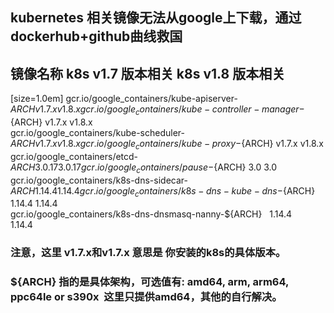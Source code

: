 ## kubernetes 相关镜像无法从google上下载，通过dockerhub+github曲线救国

## 镜像名称	                                             k8s v1.7 版本相关	k8s v1.8 版本相关
[size=1.0em]
gcr.io/google_containers/kube-apiserver-${ARCH}	            v1.7.x	             v1.8.x  
gcr.io/google_containers/kube-controller-manager-${ARCH}	  v1.7.x	             v1.8.x  
gcr.io/google_containers/kube-scheduler-${ARCH}	            v1.7.x	             v1.8.x  
gcr.io/google_containers/kube-proxy-${ARCH}	                v1.7.x	             v1.8.x  
gcr.io/google_containers/etcd-${ARCH}	                      3.0.17	             3.0.17  
gcr.io/google_containers/pause-${ARCH}	                    3.0	                 3.0  
gcr.io/google_containers/k8s-dns-sidecar-${ARCH}	          1.14.4	             1.14.4  
gcr.io/google_containers/k8s-dns-kube-dns-${ARCH}	          1.14.4	             1.14.4  
gcr.io/google_containers/k8s-dns-dnsmasq-nanny-${ARCH}	    1.14.4	             1.14.4  
  
### 注意，这里 v1.7.x和v1.7.x 意思是 你安装的k8s的具体版本。  

### ${ARCH} 指的是具体架构，可选值有: amd64, arm, arm64, ppc64le or s390x  这里只提供amd64，其他的自行解决。
